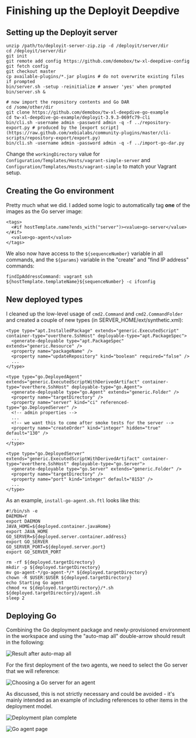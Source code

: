 # Finishing up the Deployit Deepdive

## Setting up the Deployit server

```
unzip /path/to/deployit-server-zip.zip -d /deployit/server/dir
cd /deployit/server/dir
git init
git remote add config https://github.com/demobox/tw-xl-deepdive-config
git fetch config
git checkout master
cp available-plugins/*.jar plugins # do not overwrite existing files if prompted
bin/server.sh -setup -reinitialize # answer 'yes' when prompted
bin/server.sh &

# now import the repository contents and Go DAR
cd /some/other/dir
git clone https://github.com/demobox/tw-xl-deepdive-go-example
cd tw-xl-deepdive-go-example/deployit-3.9.3-069fc79-cli
bin/cli.sh -username admin -password admin -q -f ../repository-export.py # produced by the [export script](https://raw.github.com/xebialabs/community-plugins/master/cli-scripts/repository-export/export.py)
bin/cli.sh -username admin -password admin -q -f ../import-go-dar.py
```

Change the `workingDirectory` value for `Configuration/Templates/Hosts/vagrant-simple-server` and `Configuration/Templates/Hosts/vagrant-simple` to match your Vagrant setup.

## Creating the Go environment

Pretty much what we did. I added some logic to automatically tag **one** of the images as the Go server image:
```
<tags>
  <#if hostTemplate.name?ends_with("server")><value>go-server</value></#if>
  <value>go-agent</value>
</tags>
```
We also now have access to the `${sequenceNumber}` variable in all commands, and the `${params}` variable in the "create" and "find IP address" commands:
```
findIpAddressCommand: vagrant ssh ${hostTemplate.templateName}${sequenceNumber} -c ifconfig
```

## New deployed types

I cleaned up the low-level usage of `cmd2.Command` and `cmd2.CommandFolder` and created a couple of new types (in SERVER_HOME/ext/synthetic.xml):
```
<type type="apt.InstalledPackage" extends="generic.ExecutedScript" container-type="overthere.SshHost" deployable-type="apt.PackageSpec">
  <generate-deployable type="apt.PackageSpec" extends="generic.Resource" />
  <property name="packageName" />
  <property name="updateRepository" kind="boolean" required="false" />
  ...
</type>

<type type="go.DeployedAgent" extends="generic.ExecutedScriptWithDerivedArtifact" container-type="overthere.SshHost" deployable-type="go.Agent">
  <generate-deployable type="go.Agent" extends="generic.Folder" />
  <property name="targetDirectory" />
  <property name="server" kind="ci" referenced-type="go.DeployedServer" />
  <!-- admin properties -->
  ...
  <!-- we want this to come after smoke tests for the server -->
  <property name="createOrder" kind="integer" hidden="true" default="130" />
  ...
</type>

<type type="go.DeployedServer" extends="generic.ExecutedScriptWithDerivedArtifact" container-type="overthere.SshHost" deployable-type="go.Server">
  <generate-deployable type="go.Server" extends="generic.Folder" />
  <property name="targetDirectory" />
  <property name="port" kind="integer" default="8153" />
  ...
</type>
```

As an example, `install-go-agent.sh.ftl` looks like this:
```
#!/bin/sh -e
DAEMON=Y
export DAEMON
JAVA_HOME=${deployed.container.javaHome}
export JAVA_HOME
GO_SERVER=${deployed.server.container.address}
export GO_SERVER
GO_SERVER_PORT=${deployed.server.port}
export GO_SERVER_PORT
 
rm -rf ${deployed.targetDirectory}
mkdir -p ${deployed.targetDirectory}
mv go-agent-*/go-agent-*/* ${deployed.targetDirectory}
chown -R $USER:$USER ${deployed.targetDirectory}
echo Starting Go agent
chmod +x ${deployed.targetDirectory}/*.sh
${deployed.targetDirectory}/agent.sh
sleep 2
```

## Deploying Go

Combining the Go deployment package and newly-provisioned environment in the workspace and using the "auto-map all" double-arrow should result in the following:

![Result after auto-map all](http://i.imgur.com/exvehIc.png)

For the first deployment of the two agents, we need to select the Go server that we will reference:

![Choosing a Go server for an agent](http://i.imgur.com/IVVuDYp.png)

As discussed, this is not strictly necessary and could be avoided - it's mainly intended as an example of including references to other items in the deployment model.

![Deployment plan complete](http://i.imgur.com/AgZ2gBu.png)

![Go agent page](http://i.imgur.com/yekWo5Q.png)